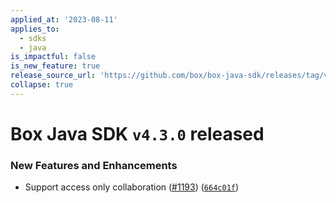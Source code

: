 ```yaml
---
applied_at: '2023-08-11'
applies_to:
  - sdks
  - java
is_impactful: false
is_new_feature: true
release_source_url: 'https://github.com/box/box-java-sdk/releases/tag/v4.3.0'
collapse: true
---
```


# Box Java SDK `v4.3.0` released

### New Features and Enhancements

* Support access only collaboration ([#1193][1]) ([`664c01f`][2])

[1]: https://github.com/box/box-java-sdk/issues/1193

[2]: https://github.com/box/box-java-sdk/commit/664c01f80ca0647645c60920eb0ef1f9353a619f

